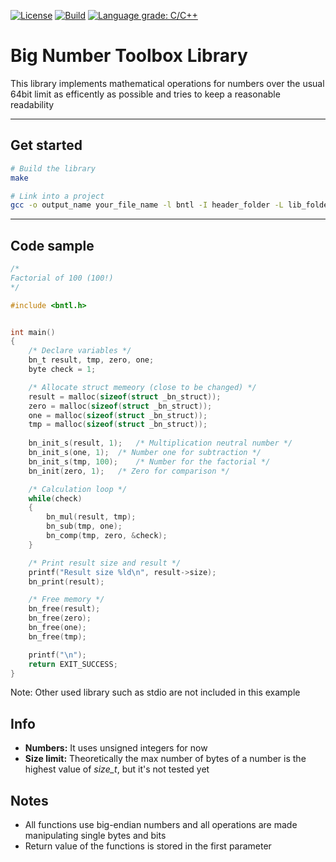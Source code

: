 [![License](https://img.shields.io/github/license/Zambo-dev/big-number-toolbox-library?style=flat-square)](./LICENSE)
[![Build](https://github.com/Zambo-dev/big-number-toolbox-library/actions/workflows/compile.yml/badge.svg)](https://github.com/Zambo-dev/big-number-toolbox-library/actions/workflows/compile.yml)
[![Language grade: C/C++](https://img.shields.io/lgtm/grade/cpp/g/Zambo-dev/big-number-toolbox-library.svg?logo=lgtm&logoWidth=18)](https://lgtm.com/projects/g/Zambo-dev/big-number-toolbox-library/context:cpp)

# Big Number Toolbox Library

This library implements mathematical operations for numbers over the usual 64bit limit as efficently as possible and tries to keep a reasonable readability

---

## Get started
```bash
# Build the library
make

# Link into a project
gcc -o output_name your_file_name -l bntl -I header_folder -L lib_folder
```
---

## Code sample
```C
/*
Factorial of 100 (100!)
*/

#include <bntl.h>


int main()
{	
	/* Declare variables */
	bn_t result, tmp, zero, one;
	byte check = 1;

	/* Allocate struct memeory (close to be changed) */
	result = malloc(sizeof(struct _bn_struct));
	zero = malloc(sizeof(struct _bn_struct));
	one = malloc(sizeof(struct _bn_struct));
	tmp = malloc(sizeof(struct _bn_struct));
                	
	bn_init_s(result, 1);	/* Multiplication neutral number */
	bn_init_s(one, 1);	/* Number one for subtraction */
	bn_init_s(tmp, 100);	/* Number for the factorial */
	bn_init(zero, 1);	/* Zero for comparison */

	/* Calculation loop */
	while(check)
	{
		bn_mul(result, tmp);
		bn_sub(tmp, one);
		bn_comp(tmp, zero, &check);
	}

	/* Print result size and result */
	printf("Result size %ld\n", result->size);
	bn_print(result);

	/* Free memory */
	bn_free(result);
	bn_free(zero);
	bn_free(one);
	bn_free(tmp);

	printf("\n");
	return EXIT_SUCCESS;
}
```
Note: Other used library such as stdio are not included in this example

## Info
- **Numbers:** It uses unsigned integers for now
- **Size limit:** Theoretically the max number of bytes of a number is the highest value of *size_t*, but it's not tested yet


## Notes

- All functions use big-endian numbers and all operations are made manipulating single bytes and bits 
- Return value of the functions is stored in the first parameter